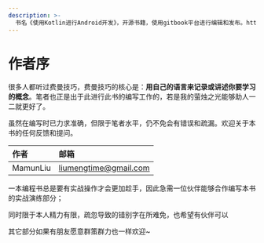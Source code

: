 ```yaml
---
description: >-
  书名《使用Kotlin进行Android开发》，开源书籍，使用gitbook平台进行编辑和发布。https://liumengtime.gitbook.io/androiddevelopmentwithkotlin/
---
```


# 作者序

很多人都听过费曼技巧，费曼技巧的核心是：**用自己的语言来记录或讲述你要学习的概念**。笔者也正是出于此进行此书的编写工作的，若是我的萤烛之光能够助人一二就更好了。

虽然在编写时已力求准确，但限于笔者水平，仍不免会有错误和疏漏。欢迎关于本书的任何反馈和提问。

| 作者 | 邮箱 |
| :--- | :--- |
| MamunLiu | liumengtime@gmail.com |

一本编程书总是要有实战操作才会更加趁手，因此急需一位伙伴能够合作编写本书的实战演练部分；

同时限于本人精力有限，疏忽导致的错别字在所难免，也希望有伙伴可以

其它部分如果有朋友愿意群策群力也一样欢迎~



